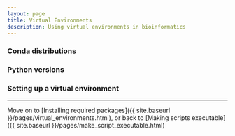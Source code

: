```yaml
---
layout: page
title: Virtual Environments
description: Using virtual environments in bioinformatics 
---
```



### Conda distributions

### Python versions

### Setting up a virtual environment




***

Move on to [Installing required packages]({{ site.baseurl }}/pages/virtual_environments.html),
or back to [Making scripts executable]({{ site.baseurl }}/pages/make_script_executable.html)

